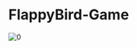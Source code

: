 # FlappyBird-Game
![0](https://github.com/Emreodesia/FlappyBird-Game/assets/115417234/81a1c390-24a3-48a1-a191-b6d195feed57)

